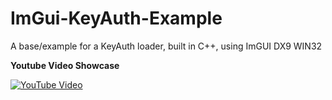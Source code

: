 # ImGui-KeyAuth-Example
 A base/example for a KeyAuth loader, built in C++, using ImGUI DX9 WIN32

**Youtube Video Showcase**

[![YouTube Video](http://img.youtube.com/vi/EM8e0UX62Uc/0.jpg)](http://www.youtube.com/watch?v=EM8e0UX62Uc)
